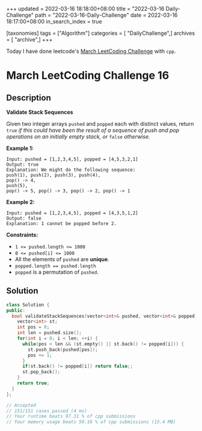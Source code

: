 +++
updated = 2022-03-16 18:18:00+08:00
title = "2022-03-16 Daily-Challenge"
path = "2022-03-16-Daily-Challenge"
date = 2022-03-16 18:17:00+08:00
in_search_index = true

[taxonomies]
tags = ["Algorithm"]
categories = [ "DailyChallenge",]
archives = [ "archive",]
+++

Today I have done leetcode's [March LeetCoding Challenge](hhttps://leetcode.com/problems/validate-stack-sequences/) with `cpp`.

<!-- more -->

# March LeetCoding Challenge 16

## Description

**Validate Stack Sequences**

Given two integer arrays `pushed` and `popped` each with distinct values, return `true` *if this could have been the result of a sequence of push and pop operations on an initially empty stack, or* `false` *otherwise.*

 

**Example 1:**

```
Input: pushed = [1,2,3,4,5], popped = [4,5,3,2,1]
Output: true
Explanation: We might do the following sequence:
push(1), push(2), push(3), push(4),
pop() -> 4,
push(5),
pop() -> 5, pop() -> 3, pop() -> 2, pop() -> 1
```

**Example 2:**

```
Input: pushed = [1,2,3,4,5], popped = [4,3,5,1,2]
Output: false
Explanation: 1 cannot be popped before 2.
```

 

**Constraints:**

- `1 <= pushed.length <= 1000`
- `0 <= pushed[i] <= 1000`
- All the elements of `pushed` are **unique**.
- `popped.length == pushed.length`
- `popped` is a permutation of `pushed`.

## Solution

``` cpp
class Solution {
public:
  bool validateStackSequences(vector<int>& pushed, vector<int>& popped) {
    vector<int> st;
    int pos = 0;
    int len = pushed.size();
    for(int i = 0; i < len; ++i) {
      while(pos < len && (st.empty() || st.back() != popped[i])) {
        st.push_back(pushed[pos]);
        pos += 1;
      }
      if(st.back() != popped[i]) return false;;
      st.pop_back();
    }
    return true;
  }
};

// Accepted
// 151/151 cases passed (4 ms)
// Your runtime beats 97.31 % of cpp submissions
// Your memory usage beats 59.16 % of cpp submissions (15.4 MB)
```

